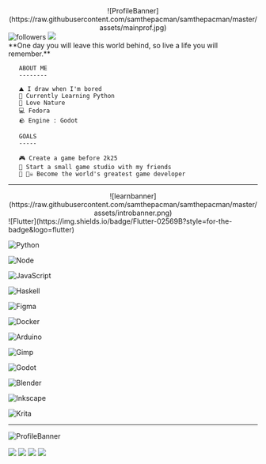 <div align="center">
![ProfileBanner](https://raw.githubusercontent.com/samthepacman/samthepacman/master/assets/mainprof.jpg)</div>
<div align="left">
<img alt="followers" title="Follow me on Github" src="https://img.shields.io/github/followers/samthepacman?color=FBB86C&style=for-the-badge&logo=github&label=Follow"/> 
<img src="https://img.shields.io/badge/Spotify-1ED760?&style=for-the-badge&logo=spotify&logoColor=white"/> 
</div>
**One day you will leave this world behind, so live a life you will remember.**

```
   ABOUT ME
   --------
   
   ⛰️ I draw when I'm bored
   🐍 Currently Learning Python
   🌲 Love Nature
   💻 Fedora
   🪨 Engine : Godot

   GOALS
   -----
      
   🎮 Create a game before 2k25
   🏢 Start a small game studio with my friends
   👑 🏴‍☠️ Become the world's greatest game developer
```
***

<div align="center">
![learnbanner](https://raw.githubusercontent.com/samthepacman/samthepacman/master/assets/introbanner.png)</div>
<div align="left">
![Flutter](https://img.shields.io/badge/Flutter-02569B?style=for-the-badge&logo=flutter)
   
![Python](https://img.shields.io/badge/python-3670A0?style=for-the-badge&logo=python&logoColor=ffdd54)

![Node](https://img.shields.io/badge/node.js-6DA55F?style=for-the-badge&logo=node.js&logoColor=white)

![JavaScript](https://img.shields.io/badge/javascript-%23323330.svg?style=for-the-badge&logo=javascript&logoColor=%23F7DF1E)

![Haskell](https://img.shields.io/badge/Haskell-5e5086?style=for-the-badge&logo=haskell&logoColor=white)

![Figma](https://img.shields.io/badge/figma-%23F24E1E.svg?style=for-the-badge&logo=figma&logoColor=white)

![Docker](https://img.shields.io/badge/docker-%230db7ed.svg?style=for-the-badge&logo=docker&logoColor=white)

![Arduino](https://img.shields.io/badge/-Arduino-00979D?style=for-the-badge&logo=Arduino&logoColor=white)

![Gimp](https://img.shields.io/badge/Gimp-657D8B?style=for-the-badge&logo=gimp&logoColor=FFFFFF)

![Godot](https://img.shields.io/badge/Godot-3670A0?style=for-the-badge&logo=godot&logoColor=ffdd54)

![Blender](https://img.shields.io/badge/Blender-%23F5792A.svg?style=for-the-badge&logo=blender&logoColor=white)

![Inkscape](https://img.shields.io/badge/Inkscape-e0e0e0?style=for-the-badge&logo=inkscape&logoColor=080A13)

![Krita](https://img.shields.io/badge/Krita-203759?style=for-the-badge&logo=krita&logoColor=EEF37B)
</div>

***
![ProfileBanner](https://raw.githubusercontent.com/samthepacman/samthepacman/master/assets/contacts.png)
<p align="left">
<a href="https://instagram.com/chanman_xyz" target="blank"><img align="center"src="https://img.shields.io/badge/Instagram-%23E4405F.svg?logo=Instagram&logoColor=white&style=for-the-badge"/></a>
<a href="https://matrix.to/#/@devnet2.0:matrix.org" target="blank"><img align="center" src="https://img.shields.io/badge/Matrix-%44CF6B5F.svg?logo=Matrix&logoColor=white&style=for-the-badge"/></a>
<a href="https://reddit.com/user/chandra_004" target="blank"><img align="center" src="https://img.shields.io/badge/Reddit-%23FF4500.svg?logo=Reddit&logoColor=white&style=for-the-badge"/></a>
<a href="<a href="https://replit.com/@samthepacman" target="blank"><img align="center" src="https://img.shields.io/badge/Replit-%23163170.svg?logo=replit&logoColor=white&style=for-the-badge"/></a>
</p>
